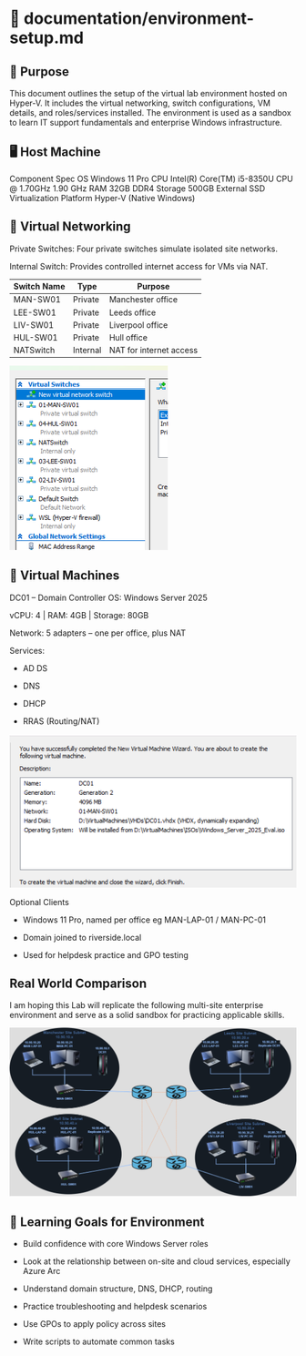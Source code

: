 # 📁 documentation/environment-setup.md
## 🧾 Purpose
This document outlines the setup of the virtual lab environment hosted on Hyper-V. It includes the virtual networking, switch configurations, VM details, and roles/services installed. The environment is used as a sandbox to learn IT support fundamentals and enterprise Windows infrastructure.

## 🖥️ Host Machine

Component	Spec
OS	Windows 11 Pro
CPU	Intel(R) Core(TM) i5-8350U CPU @ 1.70GHz   1.90 GHz
RAM	32GB DDR4
Storage	500GB External SSD
Virtualization Platform	Hyper-V (Native Windows)


## 🧵 Virtual Networking
Private Switches: Four private switches simulate isolated site networks.

Internal Switch: Provides controlled internet access for VMs via NAT.


|Switch Name	|Type	|Purpose|
----------|-----------|---------------------|
|MAN-SW01	|Private	|Manchester office|
|LEE-SW01	|Private	|Leeds office|
|LIV-SW01	|Private	|Liverpool office|
|HUL-SW01	|Private	|Hull office|
|NATSwitch	|Internal	|NAT for internet access|

![HyperV Config](images/VSwitches.png)

## 🧱 Virtual Machines
DC01 – Domain Controller
OS: Windows Server 2025

vCPU: 4 | RAM: 4GB | Storage: 80GB

Network: 5 adapters – one per office, plus NAT

Services:

- AD DS

- DNS

- DHCP

- RRAS (Routing/NAT)

![DC01 Creation](images/DC01Creation.png)

Optional Clients

- Windows 11 Pro, named per office eg MAN-LAP-01 / MAN-PC-01

- Domain joined to riverside.local

- Used for helpdesk practice and GPO testing

## Real World Comparison

I am hoping this Lab will replicate the following multi-site enterprise environment and serve as a solid sandbox for practicing applicable skills.

![Physical Network](images/Riverside%20Physical%20Topology.drawio.png)

## 🧠 Learning Goals for Environment
- Build confidence with core Windows Server roles

- Look at the relationship between on-site and cloud services, especially Azure Arc

- Understand domain structure, DNS, DHCP, routing

- Practice troubleshooting and helpdesk scenarios

- Use GPOs to apply policy across sites

- Write scripts to automate common tasks